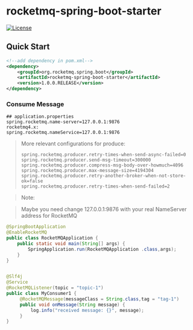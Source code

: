 # rocketmq-spring-boot-starter

[![License](https://img.shields.io/badge/license-Apache--2.0-blue.svg)](https://www.apache.org/licenses/LICENSE-2.0.html)


## Quick Start

```xml
<!--add dependency in pom.xml-->
<dependency>
    <groupId>org.rocketmq.spring.boot</groupId>
    <artifactId>rocketmq-spring-boot-starter</artifactId>
    <version>1.0.0.RELEASE</version>
</dependency>
```

### Consume Message


```properties
## application.properties
spring.rocketmq.name-server=127.0.0.1:9876
rocketmq4.x:
spring.rocketmq.nameService=127.0.0.1:9876
```

> More relevant configurations for produce:
>
> ```properties
> spring.rocketmq.producer.retry-times-when-send-async-failed=0
> spring.rocketmq.producer.send-msg-timeout=300000
> spring.rocketmq.producer.compress-msg-body-over-howmuch=4096
> spring.rocketmq.producer.max-message-size=4194304
> spring.rocketmq.producer.retry-another-broker-when-not-store-ok=false
> spring.rocketmq.producer.retry-times-when-send-failed=2


> Note:

> Maybe you need change 127.0.0.1:9876 with your real NameServer address for RocketMQ

```java
@SpringBootApplication
@EnableRocketMQ
public class RocketMQApplication {
    public static void main(String[] args) {
        SpringApplication.run(RocketMQApplication .class,args);
    }
}


@Slf4j
@Service
@RocketMQListener(topic = "topic-1")
public class MyConsumer1 {
     @RocketMQMessage(messageClass = String.class,tag = "tag-1")
     public void onMessage(String message) {
         log.info("received message: {}", message);
     }
}
    
```

